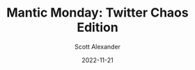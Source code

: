 ---
layout: podcast
title: "Mantic Monday: Twitter Chaos Edition"
author: Scott Alexander
description: https://astralcodexten.substack.com/p/mantic-monday-twitter-chaos-edition
date: 2022-11-21
length: 4370424
duration: 1092
guid: mantic-monday-twitter-chaos-edition
---